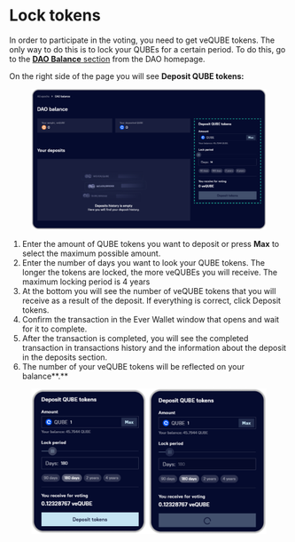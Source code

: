 # Lock tokens

In order to participate in the voting, you need to get veQUBE tokens. The only way to do this is to lock your QUBEs for a certain period. To do this, go to the [**DAO Balance** section](../interface/dao-balance.md) from the DAO homepage.

On the right side of the page you will see **Deposit QUBE tokens:**

<figure><img src="../../../.gitbook/assets/image (138).png" alt=""><figcaption></figcaption></figure>

1. Enter the amount of QUBE tokens you want to deposit or press **Max** to select the maximum possible amount.
2. Enter the number of days you want to look your QUBE tokens. The longer the tokens are locked, the more veQUBEs you will receive. The maximum locking period is 4 years
3. At the bottom you will see the number of veQUBE tokens that you will receive as a result of the deposit. If everything is correct, click Deposit tokens.
4. Confirm the transaction in the Ever Wallet window that opens and wait for it to complete.
5. After the transaction is completed, you will see the completed transaction in transactions history and the information about the deposit in the deposits section.
6. The number of your veQUBE tokens will be reflected on your balance**.**

<figure><img src="../../../.gitbook/assets/image (124).png" alt=""><figcaption></figcaption></figure>
